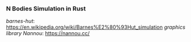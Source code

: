 ### N Bodies Simulation in Rust
*barnes-hut*: https://en.wikipedia.org/wiki/Barnes%E2%80%93Hut_simulation
*graphics library Nannou*: https://nannou.cc/
